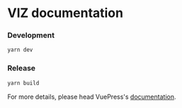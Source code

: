 # VIZ documentation

### Development

```bash
yarn dev
```

### Release

```bash
yarn build
```

For more details, please head VuePress's [documentation](https://v1.vuepress.vuejs.org/).
